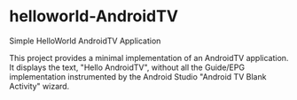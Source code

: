 # helloworld-AndroidTV
Simple HelloWorld AndroidTV Application

This project provides a minimal implementation of an AndroidTV application. It displays the text,
"Hello AndroidTV", without all the Guide/EPG implementation instrumented by the Android Studio
"Android TV Blank Activity" wizard.
